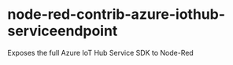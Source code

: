 # node-red-contrib-azure-iothub-serviceendpoint
Exposes the full Azure IoT Hub Service SDK to Node-Red
